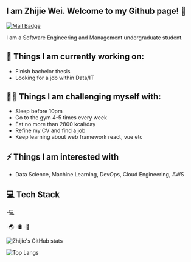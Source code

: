 ## I am Zhijie Wei. Welcome to my Github page! 👋
[![Mail Badge](https://img.shields.io/badge/-zjwei0201@gmail.com-c14438?style=flat&logo=Gmail&logoColor=white&link=mailto:zjwei0201@gmail.com)](mailto:zjwei0201@gmail.com)

I am a Software Engineering and Management undergraduate student.

## 🌱 Things I am currently working on: 
- Finish bachelor thesis 
- Looking for a job within Data/IT 

## 💪🏻 Things I am challenging myself with: 
- Sleep before 10pm
- Go to the gym 4-5 times every week
- Eat no more than 2800 kcal/day 
- Refine my CV and find a job
- Keep learning about web framework react, vue etc

## ⚡ Things I am interested with
- Data Science, Machine Learning, DevOps, Cloud Engineering, AWS

## 💻 Tech Stack
-💻

-🌏
-🛢
-🔧

![Zhijie's GitHub stats](https://github-readme-stats.vercel.app/api?username=ZJW-92&show_icons=true&theme=react)

![Top Langs](https://github-readme-stats.vercel.app/api/top-langs/?username=ZJW-92&layout=compact&theme=react)

<!--
![Readme Card](https://github-readme-stats.vercel.app/api/pin/?username=ZJW-92&repo=Stoink_stock_price_prediction&theme=react&show_owners)

Here are some ideas to get you started:

- 🔭 I’m currently working on ...
- 🌱 I’m currently learning ...
- 👯 I’m looking to collaborate on ...
- 🤔 I’m looking for help with ...
- 💬 Ask me about ...
- 📫 How to reach me: ...
- 😄 Pronouns: ...
- ⚡ Fun fact: ...
-->

